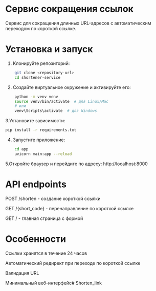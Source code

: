 # Сервис сокращения ссылок

Сервис для сокращения длинных URL-адресов с автоматическим переходом по короткой ссылке.

# Установка и запуск

1. Клонируйте репозиторий:
```bash
    git clone <repository-url>
    cd shortener-service
```
2. Создайте виртуальное окружение и активируйте его:
```bash
    python -m venv venv
    source venv/bin/activate  # для Linux/Mac
    # или
    venv\Scripts\activate  # для Windows
```    
3.Установите зависимости:
```bash
pip install -r requirements.txt
```
4. Запустите приложение:
```bash
    cd app
    uvicorn main:app --reload
```
5.Откройте браузер и перейдите по адресу: http://localhost:8000

# API endpoints

POST /shorten - создание короткой ссылки

GET /{short_code} - перенаправление по короткой ссылке

GET / - главная страница с формой

# Особенности

Ссылки хранятся в течение 24 часов

Автоматический редирект при переходе по короткой ссылке

Валидация URL

Минимальный веб-интерфейс#   S h o r t e n _ l i n k 
 
 

